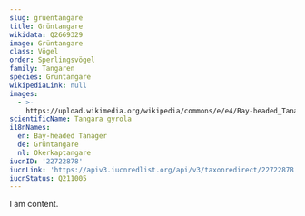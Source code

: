 ```yaml
---
slug: gruentangare
title: Grüntangare
wikidata: Q2669329
image: Grüntangare
class: Vögel
order: Sperlingsvögel
family: Tangaren
species: Grüntangare
wikipediaLink: null
images:
  - >-
    https://upload.wikimedia.org/wikipedia/commons/e/e4/Bay-headed_Tanager_-_San_Luis_-_Costa_Rica_MG_1171_(26075030873).jpg
scientificName: Tangara gyrola
i18nNames:
  en: Bay-headed Tanager
  de: Grüntangare
  nl: Okerkaptangare
iucnID: '22722878'
iucnLink: 'https://apiv3.iucnredlist.org/api/v3/taxonredirect/22722878'
iucnStatus: Q211005
---
```


I am content.
